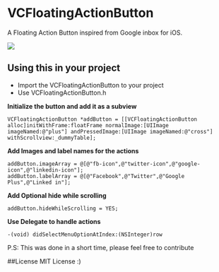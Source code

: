 # VCFloatingActionButton
A Floating Action Button inspired from Google inbox for iOS.


![](http://i.imgur.com/yh4MwCB.gif)
## Using this in your project
- Import the VCFloatingActionButton to your project
- Use VCFloatingActionButton.h 

**Initialize the button and add it as a subview**
```
VCFloatingActionButton *addButton = [[VCFloatingActionButton alloc]initWithFrame:floatFrame normalImage:[UIImage imageNamed:@"plus"] andPressedImage:[UIImage imageNamed:@"cross"] withScrollview:_dummyTable];
```

**Add Images and label names for the actions**
```
addButton.imageArray = @[@"fb-icon",@"twitter-icon",@"google-icon",@"linkedin-icon"];
addButton.labelArray = @[@"Facebook",@"Twitter",@"Google Plus",@"Linked in"];
```

**Add Optional hide while scrolling**
```
addButton.hideWhileScrolling = YES;
```

**Use Delegate to handle actions**
```
-(void) didSelectMenuOptionAtIndex:(NSInteger)row
```


P.S: This was done in a short time, please feel free to contribute

##License
MIT License :)

